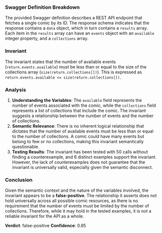 ### Swagger Definition Breakdown
The provided Swagger definition describes a REST API endpoint that fetches a single comic by its ID. The response schema indicates that the response contains a `data` object, which in turn contains a `results` array. Each item in the `results` array can have an `events` object with an `available` integer property, and a `collections` array.

### Invariant
The invariant states that the number of available events (`return.events.available`) must be less than or equal to the size of the collections array (`size(return.collections[])`). This is expressed as `return.events.available <= size(return.collections[])`.

### Analysis
1. **Understanding the Variables**: The `available` field represents the number of events associated with the comic, while the `collections` field represents a list of collections that include the comic. The invariant suggests a relationship between the number of events and the number of collections.
2. **Semantic Relevance**: There is no inherent logical relationship that dictates that the number of available events must be less than or equal to the number of collections. A comic could have many events but belong to few or no collections, making this invariant semantically questionable.
3. **Testing Results**: The invariant has been tested with 50 calls without finding a counterexample, and 6 distinct examples support the invariant. However, the lack of counterexamples does not guarantee that the invariant is universally valid, especially given the semantic disconnect.

### Conclusion
Given the semantic context and the nature of the variables involved, the invariant appears to be a **false-positive**. The relationship it asserts does not hold universally across all possible comic resources, as there is no requirement that the number of events must be limited by the number of collections. Therefore, while it may hold in the tested examples, it is not a reliable invariant for the API as a whole. 

**Verdict**: false-positive
**Confidence**: 0.85
